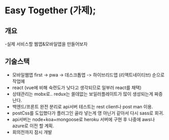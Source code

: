 # Easy Together (가제);

## 개요

-실제 서비스할 웹앱&모바일앱을 만들어보자

## 기술스택

- 모바일웹앱 first -> pwa -> 데스크톱앱 -> 하이브리드앱 (리액트네이티브) 순으로 작업예
- react (vue에 비해 숙련도가 낮다고 생각되므로 일부러 react를 채택)
- 상태관리는 mobx로.. redux는 쓸데없는 보일러플레이트가 많이 생성되는게 짜증난다.
- 백엔드/프론트 완전 분리로 api서버 테스트는 rest client나 post man 이용.
- postCss를 도입했다가 플러그인 골라 넣는게 영 아닌거 같아서 다시 sass로 회귀.
- api서버는 node+koa+mongoose로 heroku 서버에 구현 후 나중에 aws나 azure로 이전 할 계획.
- 회의전까지 잠시 개발 
